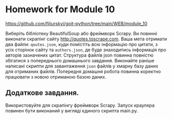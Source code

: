 # Homework for Module 10
https://github.com/filiurskyi/goit-python/tree/main/WEB/module_10

Виберіть бібліотеку BeautifulSoup або фреймворк Scrapy. Ви повинні виконати скрапінг сайту http://quotes.toscrape.com. Ваша мета отримати два файли: `qoutes.json`, куди помістіть всю інформацію про цитати, з усіх сторінок сайту та `authors.json`, де буде знаходитись інформація про авторів зазначених цитат. Структура файлів json повинна повністю збігатися з попереднього домашнього завдання. Виконайте раніше написані скрипти для завантаження `json` файлів у хмарну базу даних для отриманих файлів. Попередня домашня робота повинна коректно працювати з новою отриманою базою даних.
## Додаткове завдання.
Використовуйте для скрапінгу фреймворк Scrapy. Запуск краулера повинен бути виконаний у вигляді єдиного скрипта main.py.